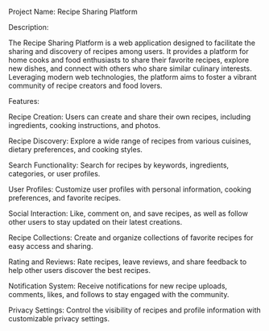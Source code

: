 
Project Name: Recipe Sharing Platform

Description:

The Recipe Sharing Platform is a web application designed to facilitate the sharing and discovery of recipes among users. It provides a platform for home cooks and food enthusiasts to share their favorite recipes, explore new dishes, and connect with others who share similar culinary interests. Leveraging modern web technologies, the platform aims to foster a vibrant community of recipe creators and food lovers.

Features:

Recipe Creation: Users can create and share their own recipes, including ingredients, cooking instructions, and photos.

Recipe Discovery: Explore a wide range of recipes from various cuisines, dietary preferences, and cooking styles.

Search Functionality: Search for recipes by keywords, ingredients, categories, or user profiles.

User Profiles: Customize user profiles with personal information, cooking preferences, and favorite recipes.

Social Interaction: Like, comment on, and save recipes, as well as follow other users to stay updated on their latest creations.

Recipe Collections: Create and organize collections of favorite recipes for easy access and sharing.

Rating and Reviews: Rate recipes, leave reviews, and share feedback to help other users discover the best recipes.

Notification System: Receive notifications for new recipe uploads, comments, likes, and follows to stay engaged with the community.

Privacy Settings: Control the visibility of recipes and profile information with customizable privacy settings.